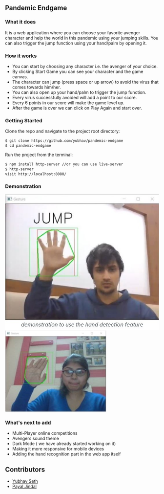 ## Pandemic Endgame

### What it does

It is a web application where you can choose your favorite avenger character and help the world in this pandemic using your jumping skills. You can also trigger the jump function using your hand/palm by opening it.

### How it works

- You can start by choosing any character i.e. the avenger of your choice.
- By clicking Start Game you can see your character and the game canvas.
- The character can jump (press space or up arrow) to avoid the virus that comes towards him/her.
- You can also open up your hand/palm to trigger the jump function.
- Every virus successfully avoided will add a point to our score.
- Every 6 points in our score will make the game level up.
- After the game is over we can click on Play Again and start over.

### Getting Started

Clone the repo and navigate to the project root directory:

```
$ git clone https://github.com/yubhav/pandemic-endgame
$ cd pandemic-endgame
```

Run the project from the terminal:
```
$ npm install http-server //or you can use live-server
$ http-server
visit http://localhost:8080/
```

### Demonstration

![Sign In](https://github.com/yubhav/pandemic-endgame/blob/master/demo-pictures/yubhav-demo.JPG?raw=true)
![Sign In](https://github.com/yubhav/pandemic-endgame/blob/master/demo-pictures/payal-demo.JPG?raw=true)

### What's next to add

- Multi-Player online competitions
- Avengers sound theme
- Dark Mode ( we have already started working on it)
- Making it more responsive for mobile devices
- Adding the hand recognition part in the web app itself

## Contributors
* [Yubhav Seth](https://github.com/yubhav)  
* [Payal Jindal](https://github.com/payaljindal)